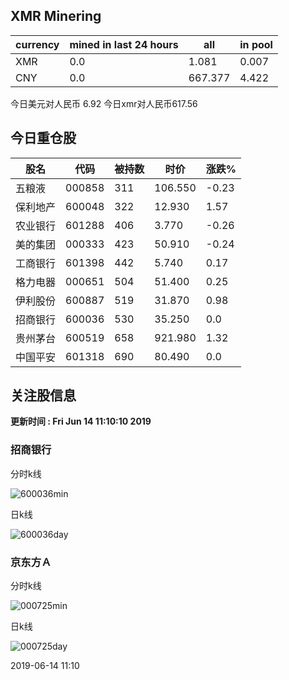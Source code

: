 ## XMR Minering

|currency|mined in last 24 hours|all|in pool|
|---|---|---|---|
|XMR|0.0|1.081|0.007|
|CNY|0.0|667.377|4.422|

今日美元对人民币 6.92	今日xmr对人民币617.56


## 今日重仓股 

|股名|代码|被持数|时价|涨跌%|
|---|---|---|---|---|
|五粮液|000858|311|106.550|-0.23|
|保利地产|600048|322|12.930|1.57|
|农业银行|601288|406|3.770|-0.26|
|美的集团|000333|423|50.910|-0.24|
|工商银行|601398|442|5.740|0.17|
|格力电器|000651|504|51.400|0.25|
|伊利股份|600887|519|31.870|0.98|
|招商银行|600036|530|35.250|0.0|
|贵州茅台|600519|658|921.980|1.32|
|中国平安|601318|690|80.490|0.0|

## 关注股信息
**更新时间 : Fri Jun 14 11:10:10 2019**
### 招商银行 
分时k线

![600036min](http://image.sinajs.cn/newchart/min/n/sh600036.gif)

日k线

![600036day](http://image.sinajs.cn/newchart/daily/n/sh600036.gif)

### 京东方Ａ 
分时k线

![000725min](http://image.sinajs.cn/newchart/min/n/sz000725.gif)

日k线

![000725day](http://image.sinajs.cn/newchart/daily/n/sz000725.gif)

2019-06-14 11:10
